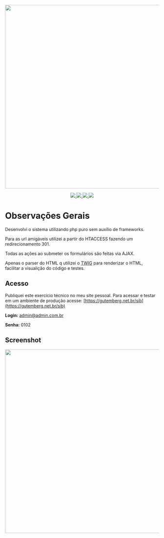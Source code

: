 

<p align="center">
  <img width="600" src="https://i.imgur.com/JLTdaci.jpg">
</p>
<p align="center">


  <a href="https://www.mysql.com/">
    <img src="https://img.shields.io/badge/mysql-%234479A1.svg?&style=for-the-badge&logo=mysql&logoColor=white" />
  </a>

  <a href="https://getbootstrap.com/docs/3.3/">
    <img src="https://img.shields.io/badge/bootstrap-%237952B3.svg?&style=for-the-badge&logo=bootstrap&logoColor=white" />
  </a>
  <a href="https://jquery.com/">
    <img src="https://img.shields.io/badge/jquery-%230769AD.svg?&style=for-the-badge&logo=jquery&logoColor=white" />
  </a>
  <a href="https://php.net">
    <img src="https://img.shields.io/badge/php-%23777BB4.svg?&style=for-the-badge&logo=php&logoColor=white" />
  </a>
</p>

# Observações Gerais

Desenvolvi o sistema utilizando php puro sem auxílio de frameworks. 

Para as url amigáveis utilizei a partir do HTACCESS fazendo um redirecionamento 301.

Todas as ações ao submeter os formulários são feitas via AJAX.

Apenas o parser do HTML q utilizei o [TWIG](https://laravel.com/docs/7.x) para renderizar o HTML, facilitar a visualição do código e testes.


## Acesso

Publiquei este exercício técnico no meu site pessoal. Para acessar e testar em um ambiente de produção acesse: [https://gutemberg.net.br/sib](https://gutemberg.net.br/sib) 

**Login:** admin@admin.com.br

**Senha:** 0102


## Screenshot
<p align="center">
  <img width="600" src="https://i.imgur.com/kEz0AGA.jpg">
</p>







